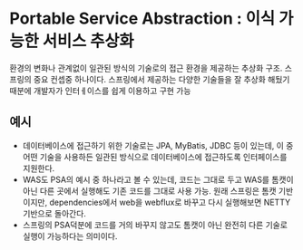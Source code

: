 # Portable Service Abstraction : 이식 가능한 서비스 추상화
환경의 변화나 관계없이 일관된 방식의 기술로의 접근 환경을 제공하는 추상화 구조. 스프링의 중요 컨셉중 하나이다.
스프링에서 제공하는 다양한 기술들을 잘 추상화 해뒀기 때분에 개발자가 인터ㅔ이스를 쉽게 이용하고 구현 가능

## 예시
- 데이터베이스에 접근하기 위한 기술로는 JPA, MyBatis, JDBC 등이 있는데, 이 중 어떤 기술을 사용하든 일관된 방식으로 데이터베이스에 접근하도록 인터페이스를 지원한다.
- WAS도 PSA의 예시 중 하나라고 볼 수 있는데, 코드는 그대로 두고 WAS를 톰캣이 아닌 다른 곳에서 실행해도 기존 코드를 그대로 사용 가능. 원래 스프링은 톰캣 기반이지만, dependencies에서 web을 webflux로 바꾸고 다시 실행해보면 NETTY 기반으로 돌아간다.
- 스프링의 PSA덕분에 코드를 거의 바꾸지 않고도 톰캣이 아닌 완전히 다른 기술로 실행이 가능하다는 의미이다.
